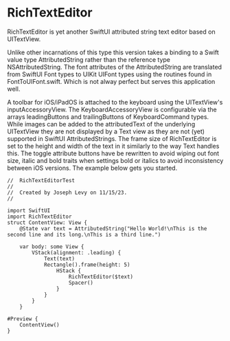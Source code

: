 # RichTextEditor
RichTextEditor is yet another SwiftUI attributed string text editor based on UITextView.

Unlike other incarnations of this type this version takes a binding to a Swift value type AttributedString rather than the reference type NSAttributedString. The font attributes of the AttributedString are translated from SwiftUI Font types to UIKit UIFont types using the routines found in FontToUIFont.swift. Which is not alway perfect but serves this application well.

A toolbar for iOS/iPadOS is attached to the keyboard using the UITextView's inputAccessoryView.  The KeyboardAccessoryView is configurable via the arrays leadingButtons and trailingButtons of KeyboardCommand types.  While images can be added to the attributedText of the underlying UITextView they are not displayed by a Text view as they are not (yet) supported in SwiftUI AttributedStrings. The frame size of RichTextEditor is set to the height and width of the text in it similarly to the way Text handles this.  The toggle attribute buttons have be rewritten to avoid wiping out font size, italic and bold traits when settings bold or italics to avoid inconsistency between iOS versions.  The example below gets you started.

	//  RichTextEditorTest
	//
	//  Created by Joseph Levy on 11/15/23.
	//

	import SwiftUI
	import RichTextEditor
	struct ContentView: View {
		@State var text = AttributedString("Hello World!\nThis is the second line and its long.\nThis is a third line.")
	
		var body: some View {
			VStack(alignment: .leading) {
				Text(text)
				Rectangle().frame(height: 5)
					HStack {
						RichTextEditor($text)
						Spacer()
					}
				}
			}
    	}

	#Preview {
		ContentView()
	}
